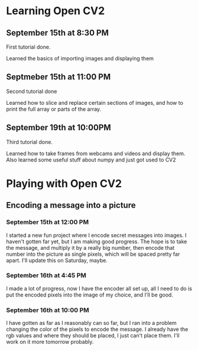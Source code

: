 # Learning Open CV2

## September 15th at 8:30 PM
First tutorial done. 

Learned the basics of importing images and displaying them

## Septmeber 15th at 11:00 PM
Second tutorial done

Learned how to slice and replace certain sections of images, and how to print the full array or parts of the array.

## September 19th at 10:00PM
Third tutorial done.

Learned how to take frames from webcams and videos and display them. Also learned some useful stuff about numpy and just got used to CV2



# Playing with Open CV2

## Encoding a message into a picture

### September 15th at 12:00 PM

I started a new fun project where I encode secret messages into images. I haven't gotten far yet, but I am making good progress. The hope is to take the message, and multiply it by a really big number, then encode that number into the picture as single pixels, which will be spaced pretty far apart. I'll update this on Saturday, maybe.

### September 16th at 4:45 PM

I made a lot of progress, now I have the encoder all set up, all I need to do is put the encoded pixels into the image of my choice, and I'll be good.

### September 16th at 10:00 PM

I have gotten as far as I reasonably can so far, but I ran into a problem changing the color of the pixels to encode the message. I already have the rgb values and where they should be placed, I just can't place them. I'll work on it more tomorrow probably.
